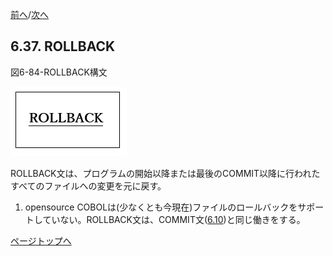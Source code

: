 <!--navi start-->
[前へ](6-36.md)/[次へ](6-38-1.md)
<!--navi end-->
## 6.37. ROLLBACK

図6-84-ROLLBACK構文

![alt text](Image/6-84-Rollback.png)

ROLLBACK文は、プログラムの開始以降または最後のCOMMIT以降に行われたすべてのファイルへの変更を元に戻す。

1. opensource COBOLは(少なくとも今現在)ファイルのロールバックをサポートしていない。ROLLBACK文は、COMMIT文([6.10](6-10.md))と同じ働きをする。

[ページトップへ](6-37.md)
